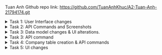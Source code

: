 Tuan Anh Github repo link: https://github.com/TuanAnhKhuc/A2-Tuan-Anh-21794174.git
<details>
<summary>Task 1: User Interface changes </summary>
Original UI:
  
<img width="540" alt="Original Contact web UI  2" src="https://github.com/user-attachments/assets/572f599c-7673-4664-92d9-b32046d275cb">

1. Changinng the button label of Contact component can easily be done by changing the existing text of the button from "Delete" to "Delete Contact" 

![Task1 1](https://github.com/user-attachments/assets/d77e0d68-41ff-49dd-a45d-126971f5159d)

3. Using <select></select> can help us create a drop-down menu for different categories of phones 

![Task 1 2](https://github.com/user-attachments/assets/6d932002-e3a3-40ab-a982-05da938b8110)

2. The "Add" button can be changed using {props.contact.name} so that you can pass the newly added contact name into the text of the button; we also changed the label of the button with the ending " 's phone ".

![Task 1 2 Button](https://github.com/user-attachments/assets/74e52ea2-3a88-40a0-a0ae-21c5e365f53a)

4. The name of the PhoneList table can easily be changed from "Name" to "Phone Type" by altering the element in the <tr></tr> 

![Task 1 3](https://github.com/user-attachments/assets/f03cf686-50bf-4127-a910-8d1eeb0c8624)

Task 1 UI changes:

<img width="484" alt="Tasask 1 UI changes" src="https://github.com/user-attachments/assets/7bbbd896-d6fe-4c0e-b82c-df4b701775b7">

</details>

<details>
  <summary>Task 2: API Commands and Screenshots</summary>
1.Show Contact
  
  <img width="967" alt="Task 2 1 2" src="https://github.com/user-attachments/assets/07edf718-2348-4de0-a759-33a9a1c5f9d4">
  
2. Add Contact

  <img width="968" alt="Task 2 2 2" src="https://github.com/user-attachments/assets/ea7b6358-cc3a-4692-8622-ead9b236ce00">

3. Delete Contact
   
  <img width="968" alt="Task 2 3 2" src="https://github.com/user-attachments/assets/9bcc1498-6373-4a7e-b24c-f8fab17ca823">
 
4. Update Contact

 <img width="970" alt="Task 2 4 2" src="https://github.com/user-attachments/assets/119c6153-1b18-427f-8808-19d773d4ee89">

5.Show Phone
   
<img width="959" alt="Task 2 5 2" src="https://github.com/user-attachments/assets/ebebe615-3d12-41ca-adc9-de7843053912">

6. Add Phone
   
  <img width="969" alt="Task 2 6 2" src="https://github.com/user-attachments/assets/ac9f04d0-fb84-4bcd-9e5e-0834896a5cdd">
  
7. Delete Phone
   
  <img width="964" alt="Task 2 7 2" src="https://github.com/user-attachments/assets/c4f4245d-047b-4f82-a855-11fab141ca24">

8. Update Phone

<img width="975" alt="Task 2 8 2" src="https://github.com/user-attachments/assets/5f23b9a2-53b1-420f-8a03-699f5364c87b">

</details>

<details>
  <summary>Task 3: Data model changes & UI alterations. </summary>
UI changes:

<img width="461" alt="Task 3 UI" src="https://github.com/user-attachments/assets/675dbac6-0ddf-4321-8be7-0ded719e1147">

Added an "Address" field to the "Contacts" form for creating a contact.

Updated UI to display the address in the contact list.

Code changes:

Added the "address" attribute to the Contacts.model.js.

![Task 3 Contact address attri](https://github.com/user-attachments/assets/deffbc2e-db40-4e5c-84ab-e9254c6619d3)

Renamed the "name" and "number" attributes to "phone_type" and "phone_number" respectively in Phones.model.js.

![Task 3 Phone atri](https://github.com/user-attachments/assets/d3985eb6-6a33-4127-b2d1-f1ddba165fb3)

Changed sequelize.sync from { force: false } to { force: true } to reflect model changes in the database.

![Task 3 model changes](https://github.com/user-attachments/assets/57c7b1ed-a532-4686-b411-cc862f78c336)

Updated the contacts controller to handle the new "address" attribute.
Modified the phones controller to reference phone_type and phone_number instead of name and number.

![Task 3 phone controller](https://github.com/user-attachments/assets/8a832a41-3478-4e06-80cf-bd678c3aeccc)

![Task 3 Contact controller](https://github.com/user-attachments/assets/736766db-85d1-4c2e-98d5-f9d71b6ad012)

After the changes we made to the table models, we have to make sure that the variables in the frontend reflectes these changes as well to that it can pass the data.

Added a new state variable for address using useState.

Modified the form to include an input field for the address, with its onChange event handler linked to setAddress.

![Task 3 new contact frontend](https://github.com/user-attachments/assets/3948ae3a-a814-459b-a69b-1a23b528c3e7)

Modified the component rendering the contact list to display the address field.

![Task 3 contact frontend](https://github.com/user-attachments/assets/d72d8904-f433-4338-9b3d-b7b685111950)

Changed state management for phone details to use phone_type and phone_number instead of name and number.

![Task 3 frontend Phone ](https://github.com/user-attachments/assets/1c749477-a089-453b-aa94-8862b846605a)

Updated the input field placeholder to "Phone Number" and the onChange event to use setPhoneNumber.

![Task 3 NewPhone frnt end part1](https://github.com/user-attachments/assets/f3c8d4f2-bd8b-488d-a0ba-99713bf7e396)

Adjusted the request payload to include phone_type and phone_number when adding a new phone.

![Task 3 frontend NewPhone part 3](https://github.com/user-attachments/assets/bc53929d-94f8-4b8c-bf00-b7e5526bff1f)

![Task 3 frontend NewPhone part 2](https://github.com/user-attachments/assets/31b7ed00-8113-498b-ad00-23c36aa5e352)

</details>

<details>
<summary> Task 3: API command </summary>

1. Show contact
   
![Show Contact](https://github.com/user-attachments/assets/d1bc2b13-cf24-4004-a5c6-06db9b398dbe)

2. Add contact
   
![Add Contact](https://github.com/user-attachments/assets/5c79cdfd-697a-4e95-89f8-5e6449d6f7ea)

3.Delete contact

![Delete Contact](https://github.com/user-attachments/assets/57b5ed51-5487-4ac3-abb7-9246face83e1)

4.Update contact

![Update contact](https://github.com/user-attachments/assets/59efc25f-ea56-4c2a-ab3d-dc4122c08b45)

5. Show phone

![Show phone](https://github.com/user-attachments/assets/10ec90be-b69c-4c99-9c69-e666220dd79a)

6. Add phone

![Add phone](https://github.com/user-attachments/assets/de6e2c94-3cf6-4b61-ba00-d4d9bc5429a2)

7. Delete phone

![Delete phone](https://github.com/user-attachments/assets/39334e62-9315-46ca-ab91-9654ac63a87a)

8. Update phone

![Update phone](https://github.com/user-attachments/assets/97eeff1a-135c-4b31-8e06-d2acf904a3dd)

</details>

<details>
  <summary> Task 4: Company table creation & API commands</summary>
Task 4: API Commands:
1. Create company:
  
![Task 4 Create company](https://github.com/user-attachments/assets/7c0e5e2a-5efa-4648-b972-6da6cf91c5cf)

2. Get company list:
   
![Task 4 get company](https://github.com/user-attachments/assets/2b7330de-dad6-41d2-b590-db69410fedc5)

3. Update company:
   
![Task 4 Update company](https://github.com/user-attachments/assets/fcfa6d48-1e1a-44ee-b5f3-27f0df2a40be)

4. Delete company:

![Task 4 Delete company](https://github.com/user-attachments/assets/7c3e49c1-40e0-4b01-9cac-39e818480bd6)

Task 4: Code changes ( Create a new file for "Company Controller")

## Company Controller

Create a Company: This endpoint creates a new company in the database using data provided in the request body.

Retrieve All Companies: This endpoint fetches all companies stored in the database.

Retrieve a Single Company by ID: This endpoint finds a specific company using the company ID from the request parameters.

Update a Company by ID: This endpoint updates the company’s details using the ID and new data from the request.

Delete a Company by ID: This endpoint deletes a company based on the ID provided in the request parameters.


### Code Overview

Below is the code for `company.controller.js` along with a brief explanation of each function.

```javascript
const db = require("../models");
const Company = db.company; // Import the Company model
const Contacts = db.contacts; // Import the Contacts model (not used in this file but left for context)
const Phones = db.phones; // Import the Phones model (not used in this file but left for context)
const Op = db.Sequelize.Op; // Sequelize operators for complex queries (not used in this file but left for context)

// **Create a Company**
// This function creates a new company record in the database using data provided in the request body.
exports.create = (req, res) => {
    const company = {
        company_name: req.body.company_name,
        company_address: req.body.company_address,
        contact_id: req.body.contact_id
    };

    Company.create(company)
        .then(data => {
            res.send(data);
        })
        .catch(err => {
            res.status(500).send({
                message: err.message || "Some error occurred while creating the company."
            });
        });
};

// **Retrieve All Companies**
// This function retrieves all companies from the database.
exports.findAll = (req, res) => {
    Company.findAll()
        .then(data => {
            res.send(data);
        })
        .catch(err => {
            res.status(500).send({
                message: err.message || "Some error occurred while retrieving companies."
            });
        });
};

// **Retrieve a Single Company by ID**
// This function retrieves a company based on the company ID provided in the request parameters.
exports.findOne = (req, res) => {
    const id = req.params.companyId;

    Company.findByPk(id)
        .then(data => {
            if (data) {
                res.send(data);
            } else {
                res.status(404).send({
                    message: `Company with ID=${id} not found.`
                });
            }
        })
        .catch(err => {
            res.status(500).send({
                message: "Error retrieving Company with ID=" + id
            });
        });
};

// **Update a Company by ID**
// This function updates a company's details using the company ID and new data provided in the request body.
exports.update = (req, res) => {
    const id = req.params.companyId;

    Company.update(req.body, {
        where: { company_id: id }
    })
    .then(num => {
        if (num == 1) {
            res.send({
                message: "Company was updated successfully."
            });
        } else {
            res.status(404).send({
                message: `Cannot update Company with ID=${id}. Maybe Company was not found or request body is empty.`
            });
        }
    })
    .catch(err => {
        res.status(500).send({
            message: "Error updating Company with ID=" + id
        });
    });
};

// **Delete a Company by ID**
// This function deletes a company based on the company ID provided in the request parameters.
exports.delete = (req, res) => {
    const id = parseInt(req.params.companyId);

    Company.destroy({
        where: { company_id: id }
    })
    .then(num => {
        if (num === 1) {
            res.send({
                message: "Company was deleted successfully!"
            });
        } else {
            res.status(404).send({
                message: `Cannot delete Company with ID=${id}. It may not exist.`
            });
        }
    })
    .catch(err => {
        res.status(500).send({
            message: "Could not delete Company with ID=" + id
        });
    });
};

```


Created a new Sequelize model for Company with fields:

company_id: Primary key, auto-incrementing integer.

company_name: String to store the name of the company.

company_address: String to store the company's address.

contact_id: Integer referencing the contact table.

![Task 4 Company table creation ](https://github.com/user-attachments/assets/dc6af835-2e68-4d90-8458-f9650395b6e0)

Imported the Company model in the main database file (db.company).

![Task 4 create sequelize databse ](https://github.com/user-attachments/assets/4837d13b-1751-4bbc-97fa-d2ba7c147de4)

Added routes for company operations:

POST /companies: Creates a new company.

GET /companies: Retrieves all companies.

GET /companies/:companyId: Retrieves a specific company by ID.

PUT /companies/:companyId: Updates a specific company.

DELETE /companies/:companyId: Deletes a specific company.

![Task 4 company API routes](https://github.com/user-attachments/assets/1439e0bb-2300-455b-a7da-d77efadd2361)

</details>

<details>
  <summary>Task 5: UI changes </summary>
  
  <img width="724" alt="Task 5 UI " src="https://github.com/user-attachments/assets/b9b0c7ef-8202-4b5c-8dc1-660ba335f6d3">

# Company Management Frontend

This section provides an overview of the React components used to manage company records. The components include:

1. **`Company` Component**: Handles the display, editing, and deletion of individual company records.
2. **`CompanyList` Component**: Displays a list of companies and includes an interface for adding new companies.
3. **`NewCompany` Component**: Provides a form to create a new company.

## Code Overview

### 1. `Company` Component

This component is responsible for displaying a company's details and providing functionalities to edit or delete the company. It uses React's `useState` hook to manage editing state and form values.

#### Code Snippet:
```javascript
  import { useState } from 'react'
  
function Company({ company, companies, setCompanies, contacts }) {
    const [isEditing, setIsEditing] = useState(false);
    const [companyName, setCompanyName] = useState(company.company_name);
    const [companyAddress, setCompanyAddress] = useState(company.company_address);
    const [contactId, setContactId] = useState(company.contact_id);

    // Function to handle deletion of a company
    async function deleteCompany() {
        const response = await fetch(`http://localhost/api/companies/${company.company_id}`, {
            method: 'DELETE',
        });

        if (response.ok) {
            setCompanies(companies.filter((c) => c.company_id !== company.company_id));
        } else {
            console.error('Failed to delete the company');
        }
    }

    // Function to handle updating a company
    async function updateCompany(e) {
        e.preventDefault();

        const response = await fetch(`http://localhost/api/companies/${company.company_id}`, {
            method: 'PUT',
            headers: {
                'Content-Type': 'application/json',
            },
            body: JSON.stringify({
                company_name: companyName,
                company_address: companyAddress,
                contact_id: contactId,
            }),
        });

        if (response.ok) {
            setCompanies(companies.map((c) => 
                c.company_id === company.company_id ? { ...c, company_name: companyName, company_address: companyAddress, contact_id: contactId } : c
            ));
            setIsEditing(false);
        } else {
            console.error('Failed to update the company');
        }
    }

    return (
        <>
            {isEditing ? (
                <>
                    <form onSubmit={updateCompany} style={{ display: 'inline' }}>
                        <input
                            type='text'
                            value={companyName}
                            onChange={(e) => setCompanyName(e.target.value)}
                        />
                        <input
                            type='text'
                            value={companyAddress}
                            onChange={(e) => setCompanyAddress(e.target.value)}
                        />
                        <input
                            type='text'
                            value={contactId}
                            onChange={(e) => setContactId(e.target.value)}
                        />
                        <button className='button green' type='submit'>Save</button>
                        <button className='button gray' onClick={() => setIsEditing(false)}>Cancel</button>
                    </form>
                </>
            ) : (
                <>
                    <button  onClick={() => setIsEditing(true)}>Edit</button>
                    <button className='button red' onClick={deleteCompany}>Delete</button>
                </>
            )}
        </>
    );
}

export default Company;

```
### 2. `CompanyList` Component

The `CompanyList` component is responsible for displaying all companies in a table format. It also includes the `NewCompany` component to provide a form for adding new companies and utilizes the `Company` component for managing individual company actions (edit and delete).

#### Code Snippet:
```javascript
import Company from './Company';
import NewCompany from './NewCompany';

function CompanyList({ companies, setCompanies, contacts }) {
    // Helper function to get contact name using contact_id
    const getContactName = (contactId) => {
        const contact = contacts.find((c) => c.id === contactId);
        return contact ? contact.name : 'Unknown';
    };

    return (
        <div className='company-list'>
            <h2>Companies</h2>
            <NewCompany companies={companies} setCompanies={setCompanies} />

            <hr />

            <table>
                <thead>
                    <tr>
                        <th>Company Name</th>
                        <th>Company Address</th>
                        <th>Contact Name</th> {/* Display contact name */}
                        <th>Actions</th>
                    </tr>
                </thead>
                <tbody>
                    {companies.map((company) => (
                        <tr key={company.company_id}>
                            <td>{company.company_name}</td>
                            <td>{company.company_address}</td>
                            <td>{getContactName(company.contact_id)}</td>
                            <td>
                                {/* Use the Company component only for action buttons */}
                                <Company company={company} companies={companies} setCompanies={setCompanies} contacts={contacts} />
                            </td>
                        </tr>
                    ))}
                </tbody>
            </table>
        </div>
    );
}

export default CompanyList;

```

### 3. `NewCompany` Component

The `NewCompany` component provides a form to create a new company. It manages input states for company details and sends a `POST` request to the server when the form is submitted.

#### Code Snippet:
```javascript
import { useState } from 'react';

function NewCompany({ companies, setCompanies }) {
    const [companyName, setCompanyName] = useState('');
    const [companyAddress, setCompanyAddress] = useState('');
    const [contactId, setContactId] = useState('');

    // Function to handle adding a new company
    async function createCompany(e) {
        e.preventDefault();

        const response = await fetch('http://localhost/api/companies', {
            method: 'POST',
            headers: {
                'Content-Type': 'application/json',
            },
            body: JSON.stringify({
                company_name: companyName,
                company_address: companyAddress,
                contact_id: contactId,
            }),
        });

        const data = await response.json();

        if (data.company_id) {
            setCompanies([...companies, data]);
        }

        // Clear input fields after submission
        setCompanyName('');
        setCompanyAddress('');
        setContactId('');
    }

    return (
        <form onSubmit={createCompany} className='new-company'>
            <input
                type='text'
                placeholder='Company Name'
                value={companyName}
                onChange={(e) => setCompanyName(e.target.value)}
                required
            />
            <input
                type='text'
                placeholder='Company Address'
                value={companyAddress}
                onChange={(e) => setCompanyAddress(e.target.value)}
                required
            />
            <input
                type='text'
                placeholder='Contact ID'
                value={contactId}
                onChange={(e) => setContactId(e.target.value)}
                required
            />
            <button className='button green ' type='submit'>Add Company</button>
        </form>
    );
}

export default NewCompany;
```
## App Component

This section explains how the `CompanyList` component is integrated into the main application, alongside the existing contact management features.

### Integrating the `CompanyList` Component

First, import the `CompanyList` component at the top of the file:
```javascript
import CompanyList from './components/CompanyList';
```

Adding the Company Table to the Main Page:
 
```javascript

 <div className='page'>
            <h1>Contactor</h1>
            <ContactList contacts={contacts} setContacts={setContacts} />
            {/* <p>Click a contact to view associated phone numbers</p> */}

            {/* <h2>Company</h2>  */}
            <CompanyList companies={companies} setCompanies={setCompanies} contacts={contacts} /> {/* Pass contacts */}

            <p>Click a contact to view associated phone numbers</p> 

            <Stats />
   </div>
    );
```
### Adding styling to the Company component in App.css:

```javascript
/* Styling for the New Company Form */
.new-company {
    display: grid;
    grid-template-columns: 1fr 1fr 1fr auto;
    gap: 10px;
    align-items: center;
    margin-bottom: 15px;
}

/* Adjust input fields and button width */
.new-company > input {
    padding: 8px;
    border: 1px solid #b1b1b1;
    border-radius: 4px;
    width: 100%; /* Make inputs responsive */
}

.new-company > button {
    padding: 8px 12px;
    font-size: 14px;
    border-radius: 4px;
    cursor: pointer;
}

/* Adjust table width to fit within the container */
.company-list > table {
    width: 100%; /* Make table take up the full width of the container */
}

.contact-list > table {
    width: 100%; /* Make contact table take up the full width of the container */
}

/* Optional: Adjust the heading styles */
.contact-list > h2, .company-list > h2 {
    text-align: center;
}
```

</details>




